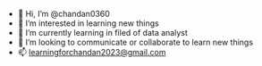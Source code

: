 - 👋 Hi, I’m @chandan0360
- 👀 I’m interested in learning new things
- 🌱 I’m currently learning in filed of data analyst
- 💞️ I’m looking to communicate or collaborate to learn new things
- 📫 learningforchandan2023@gmail.com

<!---
chandan0360/chandan0360 is a ✨ special ✨ repository because its `README.md` (this file) appears on your GitHub profile.
You can click the Preview link to take a look at your changes.
--->
